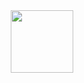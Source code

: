 <div id="header" align="center">
  <img src="https://media.giphy.com/media/v1.Y2lkPTc5MGI3NjExOGhmMndtZG5hN3J0ZTNneHJ4dzliZnl1N2gwYWptdm81eGFrdnJzNiZlcD12MV9pbnRlcm5hbF9naWZfYnlfaWQmY3Q9Zw/QDjpIL6oNCVZ4qzGs7/giphy.gif" width="100"/>
</div>
